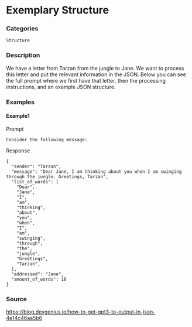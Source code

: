 # Exemplary Structure

### Categories

`Structure`

### Description

We have a letter from Tarzan from the jungle to Jane.
We want to process this letter and put the relevant information in the JSON.
Below you can see the full prompt where we first have that letter,
then the processing instructions, and an example JSON structure.

### Examples

#### Example1

Prompt

```
Consider the following message:
```

Response

```
{
  "sender": "Tarzan",
  "message": "Dear Jane, I am thinking about you when I am swinging through the jungle. Greetings, Tarzan",
  "list_of_words": [
    "Dear",
    "Jane",
    "I",
    "am",
    "thinking",
    "about",
    "you",
    "when",
    "I",
    "am",
    "swinging",
    "through",
    "the",
    "jungle",
    "Greetings",
    "Tarzan",
  ],
  "addressed": "Jane",
  "amount_of_words": 16
}
```

### Source

<https://blog.devgenius.io/how-to-get-gpt3-to-output-in-json-4e14c46aa5b6>
